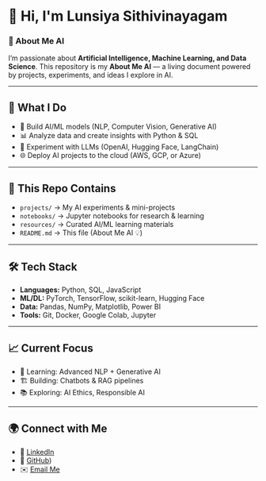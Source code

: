 # 👋 Hi, I'm Lunsiya Sithivinayagam

### 🧠 About Me AI

I’m passionate about **Artificial Intelligence, Machine Learning, and Data Science**.
This repository is my **About Me AI** — a living document powered by projects, experiments, and ideas I explore in AI.

---

## 🚀 What I Do

* 🤖 Build AI/ML models (NLP, Computer Vision, Generative AI)
* 📊 Analyze data and create insights with Python & SQL
* 🧩 Experiment with LLMs (OpenAI, Hugging Face, LangChain)
* 🌐 Deploy AI projects to the cloud (AWS, GCP, or Azure)

---

## 📂 This Repo Contains

* `projects/` → My AI experiments & mini-projects
* `notebooks/` → Jupyter notebooks for research & learning
* `resources/` → Curated AI/ML learning materials
* `README.md` → This file (About Me AI 💡)

---

## 🛠️ Tech Stack

* **Languages:** Python, SQL, JavaScript
* **ML/DL:** PyTorch, TensorFlow, scikit-learn, Hugging Face
* **Data:** Pandas, NumPy, Matplotlib, Power BI
* **Tools:** Git, Docker, Google Colab, Jupyter

---

## 📈 Current Focus

* 🔬 Learning: Advanced NLP + Generative AI
* 🏗️ Building: Chatbots & RAG pipelines
* 📚 Exploring: AI Ethics, Responsible AI

---

## 🌍 Connect with Me

* 💼 [LinkedIn](linkedin.com/in/sithivinayagam-lunsiya)
* 🐙 [GitHub](https://github.com/Si-Lunsi))
* ✉️ [Email Me](lunsiya15@gmail.com)



